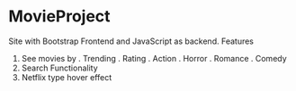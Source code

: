 # MovieProject
Site with Bootstrap Frontend and JavaScript as backend.
Features 
1. See movies by 
    . Trending
    . Rating
    . Action
    . Horror
    . Romance
    . Comedy
2. Search Functionality 
3. Netflix type hover effect 
